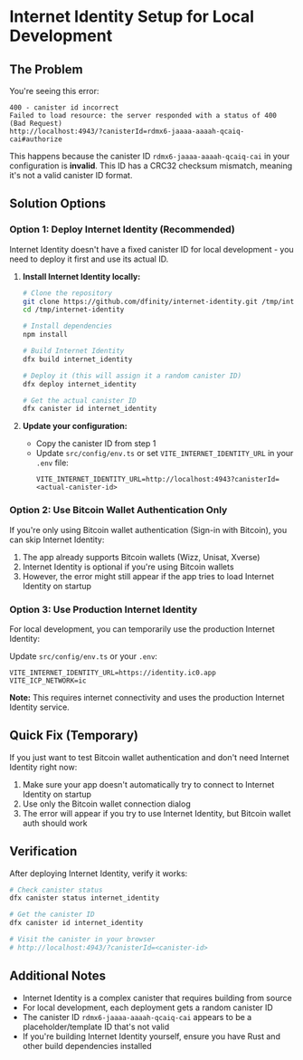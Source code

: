 # Internet Identity Setup for Local Development

## The Problem

You're seeing this error:
```
400 - canister id incorrect
Failed to load resource: the server responded with a status of 400 (Bad Request)
http://localhost:4943/?canisterId=rdmx6-jaaaa-aaaah-qcaiq-cai#authorize
```

This happens because the canister ID `rdmx6-jaaaa-aaaah-qcaiq-cai` in your configuration is **invalid**. This ID has a CRC32 checksum mismatch, meaning it's not a valid canister ID format.

## Solution Options

### Option 1: Deploy Internet Identity (Recommended)

Internet Identity doesn't have a fixed canister ID for local development - you need to deploy it first and use its actual ID.

1. **Install Internet Identity locally:**
   ```bash
   # Clone the repository
   git clone https://github.com/dfinity/internet-identity.git /tmp/internet-identity
   cd /tmp/internet-identity
   
   # Install dependencies
   npm install
   
   # Build Internet Identity
   dfx build internet_identity
   
   # Deploy it (this will assign it a random canister ID)
   dfx deploy internet_identity
   
   # Get the actual canister ID
   dfx canister id internet_identity
   ```

2. **Update your configuration:**
   - Copy the canister ID from step 1
   - Update `src/config/env.ts` or set `VITE_INTERNET_IDENTITY_URL` in your `.env` file:
     ```env
     VITE_INTERNET_IDENTITY_URL=http://localhost:4943?canisterId=<actual-canister-id>
     ```

### Option 2: Use Bitcoin Wallet Authentication Only

If you're only using Bitcoin wallet authentication (Sign-in with Bitcoin), you can skip Internet Identity:

1. The app already supports Bitcoin wallets (Wizz, Unisat, Xverse)
2. Internet Identity is optional if you're using Bitcoin wallets
3. However, the error might still appear if the app tries to load Internet Identity on startup

### Option 3: Use Production Internet Identity

For local development, you can temporarily use the production Internet Identity:

Update `src/config/env.ts` or your `.env`:
```env
VITE_INTERNET_IDENTITY_URL=https://identity.ic0.app
VITE_ICP_NETWORK=ic
```

**Note:** This requires internet connectivity and uses the production Internet Identity service.

## Quick Fix (Temporary)

If you just want to test Bitcoin wallet authentication and don't need Internet Identity right now:

1. Make sure your app doesn't automatically try to connect to Internet Identity on startup
2. Use only the Bitcoin wallet connection dialog
3. The error will appear if you try to use Internet Identity, but Bitcoin wallet auth should work

## Verification

After deploying Internet Identity, verify it works:
```bash
# Check canister status
dfx canister status internet_identity

# Get the canister ID
dfx canister id internet_identity

# Visit the canister in your browser
# http://localhost:4943/?canisterId=<canister-id>
```

## Additional Notes

- Internet Identity is a complex canister that requires building from source
- For local development, each deployment gets a random canister ID
- The canister ID `rdmx6-jaaaa-aaaah-qcaiq-cai` appears to be a placeholder/template ID that's not valid
- If you're building Internet Identity yourself, ensure you have Rust and other build dependencies installed

